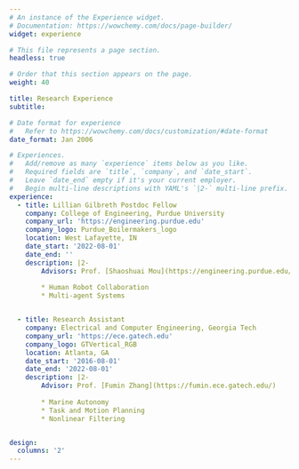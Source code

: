 ```yaml
---
# An instance of the Experience widget.
# Documentation: https://wowchemy.com/docs/page-builder/
widget: experience

# This file represents a page section.
headless: true

# Order that this section appears on the page.
weight: 40

title: Research Experience
subtitle:

# Date format for experience
#   Refer to https://wowchemy.com/docs/customization/#date-format
date_format: Jan 2006

# Experiences.
#   Add/remove as many `experience` items below as you like.
#   Required fields are `title`, `company`, and `date_start`.
#   Leave `date_end` empty if it's your current employer.
#   Begin multi-line descriptions with YAML's `|2-` multi-line prefix.
experience:
  - title: Lillian Gilbreth Postdoc Fellow
    company: College of Engineering, Purdue University
    company_url: 'https://engineering.purdue.edu'
    company_logo: Purdue_Boilermakers_logo
    location: West Lafayette, IN
    date_start: '2022-08-01'
    date_end: ''
    description: |2-
        Advisors: Prof. [Shaoshuai Mou](https://engineering.purdue.edu/AAE/people/ptProfile?resource_id=124981), Prof. [Shreyas Sundaram](https://engineering.purdue.edu/~sundara2/index.html)
 
        * Human Robot Collaboration
        * Multi-agent Systems


  - title: Research Assistant
    company: Electrical and Computer Engineering, Georgia Tech
    company_url: 'https://ece.gatech.edu'
    company_logo: GTVertical_RGB
    location: Atlanta, GA
    date_start: '2016-08-01'
    date_end: '2022-08-01'
    description: |2-
        Advisor: Prof. [Fumin Zhang](https://fumin.ece.gatech.edu/)
 
        * Marine Autonomy
        * Task and Motion Planning
        * Nonlinear Filtering


design:
  columns: '2'
---
```

